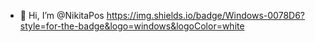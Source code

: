 - 👋 Hi, I’m @NikitaPos
https://img.shields.io/badge/Windows-0078D6?style=for-the-badge&logo=windows&logoColor=white
<!---
NikitaPos/NikitaPos is a ✨ special ✨ repository because its `README.md` (this file) appears on your GitHub profile.
You can click the Preview link to take a look at your changes.
--->
